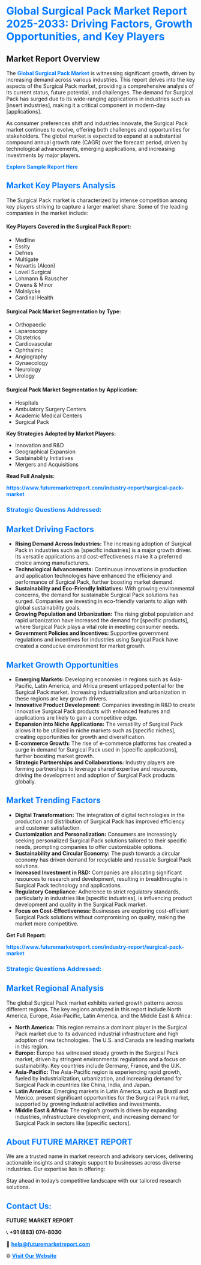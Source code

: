 <h1 style="color: #007BFF;">Global Surgical Pack Market Report 2025-2033: Driving Factors, Growth Opportunities, and Key Players</h1>

<section id="overview">
<h2>Market Report Overview</h2>
<p>The <a href="https://www.futuremarketreport.com/industry-report/surgical-pack-market" style="color: #007BFF; text-decoration: none;"><strong>Global Surgical Pack Market</strong></a> is witnessing significant growth, driven by increasing demand across various industries. This report delves into the key aspects of the Surgical Pack market, providing a comprehensive analysis of its current status, future potential, and challenges. The demand for Surgical Pack has surged due to its wide-ranging applications in industries such as [insert industries], making it a critical component in modern-day [applications].</p>
<p>As consumer preferences shift and industries innovate, the Surgical Pack market continues to evolve, offering both challenges and opportunities for stakeholders. The global market is expected to expand at a substantial compound annual growth rate (CAGR) over the forecast period, driven by technological advancements, emerging applications, and increasing investments by major players.</p>
</section>

<section id="overview">
<p><a href="https://www.futuremarketreport.com/request-sample/reportId=123021" style="color: #007BFF; text-decoration: none;"><strong>Explore Sample Report Here</strong></a></p>
</section>

<section id="key-players">
<h2 style="color: #007BFF;">Market Key Players Analysis</h2>
<p>The Surgical Pack market is characterized by intense competition among key players striving to capture a larger market share. Some of the leading companies in the market include:</p>
<h4>Key Players Covered in the Surgical Pack Report:</h4>
<ul><li>Medline</li><li>Essity</li><li>Defries</li><li>Multigate</li><li>Novartis (Alcon)</li><li>Lovell Surgical</li><li>Lohmann &amp; Rauscher</li><li>Owens &amp; Minor</li><li>Molnlycke</li><li>Cardinal Health</li></ul>
<h4>Surgical Pack Market Segmentation by Type:</h4>
<ul><li>Orthopaedic</li><li>Laparoscopy</li><li>Obstetrics</li><li>Cardiovascular</li><li>Ophthalmic</li><li>Angiography</li><li>Gynaecology</li><li>Neurology</li><li>Urology</li></ul>

<h4>Surgical Pack Market Segmentation by Application:</h4>
<ul><li>Hospitals</li><li>Ambulatory Surgery Centers</li><li>Academic Medical Centers</li><li>Surgical Pack</li></ul>
<p><strong>Key Strategies Adopted by Market Players:</strong></p>
<ul>
<li>Innovation and R&D</li>
<li>Geographical Expansion</li>
<li>Sustainability Initiatives</li>
<li>Mergers and Acquisitions</li>
</ul>
</section>

<section>
<p><strong>Read Full Analysis: </strong></p><a href="https://www.futuremarketreport.com/industry-report/surgical-pack-market" style="color: #007BFF; text-decoration: none;"><strong>https://www.futuremarketreport.com/industry-report/surgical-pack-market</strong></a>
<h3 style="color: #007BFF;">Strategic Questions Addressed:</h3>
</section>

<section id="driving-factors">
<h2 style="color: #007BFF;">Market Driving Factors</h2>
<ul>
<li><strong>Rising Demand Across Industries:</strong> The increasing adoption of Surgical Pack in industries such as [specific industries] is a major growth driver. Its versatile applications and cost-effectiveness make it a preferred choice among manufacturers.</li>
<li><strong>Technological Advancements:</strong> Continuous innovations in production and application technologies have enhanced the efficiency and performance of Surgical Pack, further boosting market demand.</li>
<li><strong>Sustainability and Eco-Friendly Initiatives:</strong> With growing environmental concerns, the demand for sustainable Surgical Pack solutions has surged. Companies are investing in eco-friendly variants to align with global sustainability goals.</li>
<li><strong>Growing Population and Urbanization:</strong> The rising global population and rapid urbanization have increased the demand for [specific products], where Surgical Pack plays a vital role in meeting consumer needs.</li>
<li><strong>Government Policies and Incentives:</strong> Supportive government regulations and incentives for industries using Surgical Pack have created a conducive environment for market growth.</li>
</ul>
</section>

<section id="growth-opportunities">
<h2 style="color: #007BFF;">Market Growth Opportunities</h2>
<ul>
<li><strong>Emerging Markets:</strong> Developing economies in regions such as Asia-Pacific, Latin America, and Africa present untapped potential for the Surgical Pack market. Increasing industrialization and urbanization in these regions are key growth drivers.</li>
<li><strong>Innovative Product Development:</strong> Companies investing in R&D to create innovative Surgical Pack products with enhanced features and applications are likely to gain a competitive edge.</li>
<li><strong>Expansion into Niche Applications:</strong> The versatility of Surgical Pack allows it to be utilized in niche markets such as [specific niches], creating opportunities for growth and diversification.</li>
<li><strong>E-commerce Growth:</strong> The rise of e-commerce platforms has created a surge in demand for Surgical Pack used in [specific applications], further boosting market growth.</li>
<li><strong>Strategic Partnerships and Collaborations:</strong> Industry players are forming partnerships to leverage shared expertise and resources, driving the development and adoption of Surgical Pack products globally.</li>
</ul>
</section>

<section id="trending-factors">
<h2 style="color: #007BFF;">Market Trending Factors</h2>
<ul>
<li><strong>Digital Transformation:</strong> The integration of digital technologies in the production and distribution of Surgical Pack has improved efficiency and customer satisfaction.</li>
<li><strong>Customization and Personalization:</strong> Consumers are increasingly seeking personalized Surgical Pack solutions tailored to their specific needs, prompting companies to offer customizable options.</li>
<li><strong>Sustainability and Circular Economy:</strong> The push towards a circular economy has driven demand for recyclable and reusable Surgical Pack solutions.</li>
<li><strong>Increased Investment in R&D:</strong> Companies are allocating significant resources to research and development, resulting in breakthroughs in Surgical Pack technology and applications.</li>
<li><strong>Regulatory Compliance:</strong> Adherence to strict regulatory standards, particularly in industries like [specific industries], is influencing product development and quality in the Surgical Pack market.</li>
<li><strong>Focus on Cost-Effectiveness:</strong> Businesses are exploring cost-efficient Surgical Pack solutions without compromising on quality, making the market more competitive.</li>
</ul>
</section>

<section>
<p><strong>Get Full Report: </strong></p><a href="https://www.futuremarketreport.com/industry-report/surgical-pack-market" style="color: #007BFF; text-decoration: none;"><strong>https://www.futuremarketreport.com/industry-report/surgical-pack-market</strong></a>
<h3 style="color: #007BFF;">Strategic Questions Addressed:</h3>
</section>


<section id="regional-analysis">
<h2 style="color: #007BFF;">Market Regional Analysis</h2>
<p>The global Surgical Pack market exhibits varied growth patterns across different regions. The key regions analyzed in this report include North America, Europe, Asia-Pacific, Latin America, and the Middle East & Africa:</p>
<ul>
<li><strong>North America:</strong> This region remains a dominant player in the Surgical Pack market due to its advanced industrial infrastructure and high adoption of new technologies. The U.S. and Canada are leading markets in this region.</li>
<li><strong>Europe:</strong> Europe has witnessed steady growth in the Surgical Pack market, driven by stringent environmental regulations and a focus on sustainability. Key countries include Germany, France, and the U.K.</li>
<li><strong>Asia-Pacific:</strong> The Asia-Pacific region is experiencing rapid growth, fueled by industrialization, urbanization, and increasing demand for Surgical Pack in countries like China, India, and Japan.</li>
<li><strong>Latin America:</strong> Emerging markets in Latin America, such as Brazil and Mexico, present significant opportunities for the Surgical Pack market, supported by growing industrial activities and investments.</li>
<li><strong>Middle East & Africa:</strong> The region’s growth is driven by expanding industries, infrastructure development, and increasing demand for Surgical Pack in sectors like [specific sectors].</li>
</ul>
</section>

<footer>
<h2 style="color: #007BFF;">About FUTURE MARKET REPORT</h2>
<p>We are a trusted name in market research and advisory services, delivering actionable insights and strategic support to businesses across diverse industries. Our expertise lies in offering:</p>

<p>Stay ahead in today’s competitive landscape with our tailored research solutions.</p>

<h2 style="color: #007BFF;">Contact Us:</h2>
<p><strong>FUTURE MARKET REPORT</strong></p>
<p>📞 <strong>+91 (883) 074-8030</strong></p>
<p>📧 <strong><a href="mailto:help@futuremarketreport.com" style="color: #007BFF;">help@futuremarketreport.com</a></strong></p>
<p>🌐 <strong><a href="https://www.futuremarketreport.com/" style="color: #007BFF;">Visit Our Website</a></strong></p>
</footer>